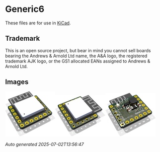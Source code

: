 # Generic6

These files are for use in [KiCad](https://www.kicad.org).

## Trademark

This is an open source project, but bear in mind you cannot sell boards bearing the Andrews & Arnold Ltd name, the A&A logo, the registered trademark AJK logo, or the GS1 allocated EANs assigned to Andrews & Arnold Ltd.

## Images

<img src='Generic6.png' width=32%><img src='Generic6-90.png' width=32%><img src='Generic6-bottom.png' width=32%>

*Auto generated 2025-07-02T13:56:47*
